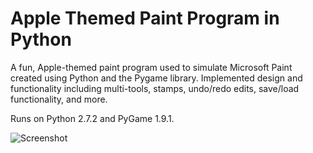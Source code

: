 # Apple Themed Paint Program in Python

A fun, Apple-themed paint program used to simulate Microsoft Paint created using Python and the Pygame library. 
Implemented design and functionality including multi-tools, stamps, undo/redo edits, save/load functionality, and more. 

Runs on Python 2.7.2 and PyGame 1.9.1.

![Screenshot](previews/screenshot.png)
